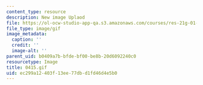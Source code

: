 ```yaml
---
content_type: resource
description: New image Uplaod
file: https://ol-ocw-studio-app-qa.s3.amazonaws.com/courses/res-21g-01-kana-spring-2010/ec299a12403f13ee77dbd1fd46d4e5b0_0415.gif
file_type: image/gif
image_metadata:
  caption: ''
  credit: ''
  image-alt: ''
parent_uid: b0409a7b-bfde-bf00-be8b-20d6092240c0
resourcetype: Image
title: 0415.gif
uid: ec299a12-403f-13ee-77db-d1fd46d4e5b0
---
```

